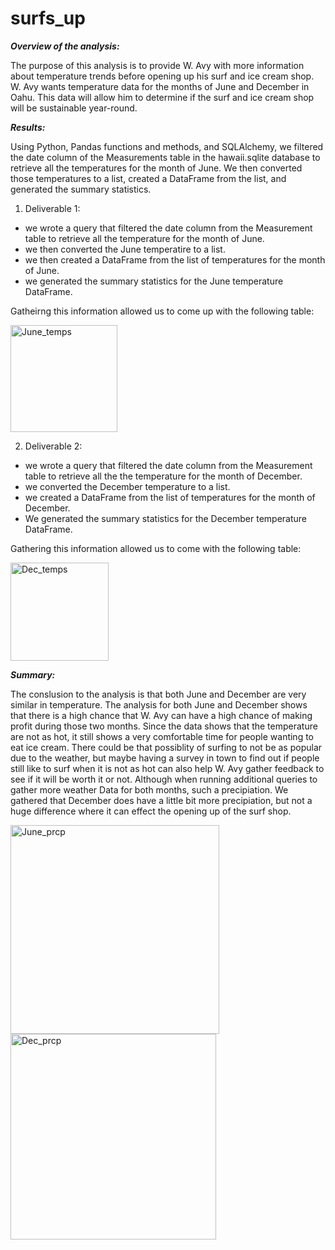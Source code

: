 # surfs_up

***Overview of the analysis:***

The purpose of this analysis is to provide W. Avy with more information about temperature trends before opening up his surf and ice cream shop. W. Avy wants temperature data for the months of June and December in Oahu. This data will allow him to determine if the surf and ice cream shop will be sustainable year-round.

***Results:*** 

Using Python, Pandas functions and methods, and SQLAlchemy, we filtered the date column of the Measurements table in the hawaii.sqlite database to retrieve all the temperatures for the month of June. We then converted those temperatures to a list, created a DataFrame from the list, and generated the summary statistics.

1. Deliverable 1:
- we wrote a query that filtered the date column from the Measurement table to retrieve all the temperature for the month of June.
- we then converted the June temperatire to a list.
- we then created a DataFrame from the list of temperatures for the month of June.
- we generated the summary statistics for the June temperature DataFrame.

Gatheirng this information allowed us to come up with the following table:

<img width="171" alt="June_temps" src="https://user-images.githubusercontent.com/83566868/123574781-20c85c00-d796-11eb-9026-805dbe720116.png">

2. Deliverable 2:
- we wrote a query that filtered the date column from the Measurement table to retrieve all the the temperature for the month of December.
- we converted the December temperature to a list.
- we created a DataFrame from the list of temperatures for the month of December.
- We generated the summary statistics for the December temperature DataFrame.

Gathering this information allowed us to come with the following table:

<img width="157" alt="Dec_temps" src="https://user-images.githubusercontent.com/83566868/123574745-0f7f4f80-d796-11eb-83b4-f96fc5061b9a.png">

***Summary:***

The conslusion to the analysis is that both June and December are very similar in temperature. The analysis for both June and December shows that there is a high chance that W. Avy can have a high chance of making profit during those two months. Since the data shows that the temperature are not as hot, it still shows a very comfortable time for people wanting to eat ice cream. There could be that possiblity of surfing to not be as popular due to the weather, but maybe having a survey in town to find out if people still like to surf when it is not as hot can also help W. Avy gather feedback to see if it will be worth it or not. Although when running additional queries to gather more weather Data for both months, such a precipiation. We gathered that December does have a little bit more precipiation, but not a huge difference where it can effect the opening up of the surf shop. 

<img width="334" alt="June_prcp" src="https://user-images.githubusercontent.com/83566868/123576902-6d149b80-d798-11eb-8b6b-13ad25ec3830.png">

<img width="329" alt="Dec_prcp" src="https://user-images.githubusercontent.com/83566868/123576956-89183d00-d798-11eb-9a80-cba43b23de26.png">




